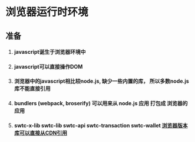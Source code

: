 # 浏览器运行时环境

## 准备

1. #### javascript诞生于浏览器环境中
2. #### javascript可以直接操作DOM
3. #### 浏览器中的javascript相比较node.js, 缺少一些内置的库， 所以多数node.js库不能直接引用
4. #### bundlers (webpack, broserify) 可以用来从 node.js 应用 打包成 浏览器的应用
5. #### swtc-x-lib swtc-lib swtc-api swtc-transaction swtc-wallet [浏览器版本库可以直接从CDN引用](../../../)
